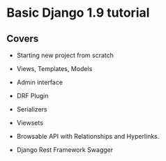 # Basic Django 1.9 tutorial

## Covers
- Starting new project from scratch
- Views, Templates, Models
- Admin interface

- DRF Plugin
- Serializers
- Viewsets
- Browsable API with Relationships and Hyperlinks.
- Django Rest Framework Swagger

